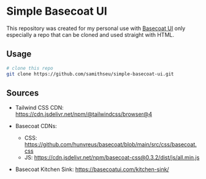 # Simple Basecoat UI

This repository was created for my personal use with <a href="https://basecoatui.com/">Basecoat UI</a> only especially a repo that can be cloned and used straight with HTML.

## Usage

```bash
# clone this repo
git clone https://github.com/samithseu/simple-basecoat-ui.git
```

## Sources

- Tailwind CSS CDN: <https://cdn.jsdelivr.net/npm/@tailwindcss/browser@4>
- Basecoat CDNs:

  - CSS: <https://github.com/hunvreus/basecoat/blob/main/src/css/basecoat.css>
  - JS: <https://cdn.jsdelivr.net/npm/basecoat-css@0.3.2/dist/js/all.min.js>

- Basecoat Kitchen Sink: <https://basecoatui.com/kitchen-sink/>
